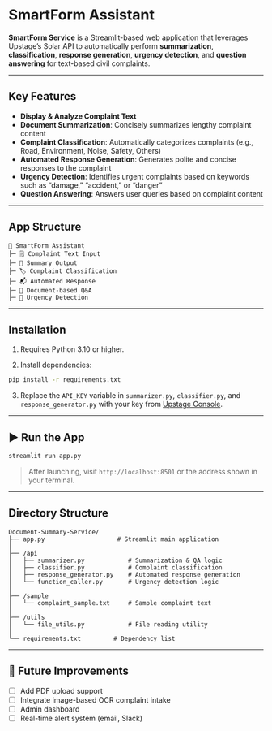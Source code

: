 # SmartForm Assistant

**SmartForm Service** is a Streamlit-based web application that leverages Upstage’s Solar API to automatically perform **summarization**, **classification**, **response generation**, **urgency detection**, and **question answering** for text-based civil complaints.

---

## Key Features

- **Display & Analyze Complaint Text**
- **Document Summarization**: Concisely summarizes lengthy complaint content
- **Complaint Classification**: Automatically categorizes complaints (e.g., Road, Environment, Noise, Safety, Others)
- **Automated Response Generation**: Generates polite and concise responses to the complaint
- **Urgency Detection**: Identifies urgent complaints based on keywords such as “damage,” “accident,” or “danger”
- **Question Answering**: Answers user queries based on complaint content

---

## App Structure

```text
📄 SmartForm Assistant
├─ 🗒️ Complaint Text Input
├─ 📝 Summary Output
├─ 🏷️ Complaint Classification
├─ 📬 Automated Response
├─ 💬 Document-based Q&A
├─ 📢 Urgency Detection
```

---

## Installation

1. Requires Python 3.10 or higher.

2. Install dependencies:

```bash
pip install -r requirements.txt
```

3. Replace the `API_KEY` variable in `summarizer.py`, `classifier.py`, and `response_generator.py` with your key from [Upstage Console](https://console.upstage.ai/).

---

## ▶ Run the App

```bash
streamlit run app.py
```

> After launching, visit `http://localhost:8501` or the address shown in your terminal.

---

## Directory Structure

```
Document-Summary-Service/
├── app.py                    # Streamlit main application
│
├── /api
│   ├── summarizer.py            # Summarization & QA logic
│   ├── classifier.py            # Complaint classification
│   ├── response_generator.py    # Automated response generation
│   └── function_caller.py       # Urgency detection logic
│
├── /sample
│   └── complaint_sample.txt     # Sample complaint text
│
├── /utils
│   └── file_utils.py            # File reading utility
│
└── requirements.txt         # Dependency list
```

---

## 📌 Future Improvements

- [ ] Add PDF upload support
- [ ] Integrate image-based OCR complaint intake
- [ ] Admin dashboard
- [ ] Real-time alert system (email, Slack)
